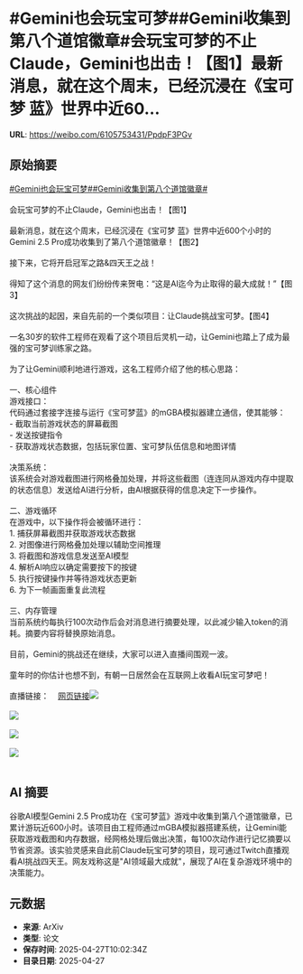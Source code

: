 # #Gemini也会玩宝可梦##Gemini收集到第八个道馆徽章#会玩宝可梦的不止Claude，Gemini也出击！【图1】最新消息，就在这个周末，已经沉浸在《宝可梦 蓝》世界中近60...

**URL**: https://weibo.com/6105753431/PpdpF3PGv

## 原始摘要

<a href="https://m.weibo.cn/search?containerid=231522type%3D1%26t%3D10%26q%3D%23Gemini%E4%B9%9F%E4%BC%9A%E7%8E%A9%E5%AE%9D%E5%8F%AF%E6%A2%A6%23&amp;extparam=%23Gemini%E4%B9%9F%E4%BC%9A%E7%8E%A9%E5%AE%9D%E5%8F%AF%E6%A2%A6%23" data-hide=""><span class="surl-text">#Gemini也会玩宝可梦#</span></a><a href="https://m.weibo.cn/search?containerid=231522type%3D1%26t%3D10%26q%3D%23Gemini%E6%94%B6%E9%9B%86%E5%88%B0%E7%AC%AC%E5%85%AB%E4%B8%AA%E9%81%93%E9%A6%86%E5%BE%BD%E7%AB%A0%23&amp;extparam=%23Gemini%E6%94%B6%E9%9B%86%E5%88%B0%E7%AC%AC%E5%85%AB%E4%B8%AA%E9%81%93%E9%A6%86%E5%BE%BD%E7%AB%A0%23" data-hide=""><span class="surl-text">#Gemini收集到第八个道馆徽章#</span></a><br><br>会玩宝可梦的不止Claude，Gemini也出击！【图1】<br><br>最新消息，就在这个周末，已经沉浸在《宝可梦 蓝》世界中近600个小时的Gemini 2.5 Pro成功收集到了第八个道馆徽章！【图2】<br><br>接下来，它将开启冠军之路&amp;四天王之战！<br><br>得知了这个消息的网友们纷纷传来贺电：“这是AI迄今为止取得的最大成就！”【图3】<br><br>这次挑战的起因，来自先前的一个类似项目：让Claude挑战宝可梦。【图4】<br><br>一名30岁的软件工程师在观看了这个项目后灵机一动，让Gemini也踏上了成为最强的宝可梦训练家之路。<br><br>为了让Gemini顺利地进行游戏，这名工程师介绍了他的核心思路：<br><br>一、核心组件<br>游戏接口：<br>代码通过套接字连接与运行《宝可梦蓝》的mGBA模拟器建立通信，使其能够：<br>- 截取当前游戏状态的屏幕截图<br>- 发送按键指令<br>- 获取游戏状态数据，包括玩家位置、宝可梦队伍信息和地图详情<br><br>决策系统：<br>该系统会对游戏截图进行网格叠加处理，并将这些截图（连连同从游戏内存中提取的状态信息）发送给AI进行分析，由AI根据获得的信息决定下一步操作。<br><br>二、游戏循环<br>在游戏中，以下操作将会被循环进行：<br>1. 捕获屏幕截图并获取游戏状态数据<br>2. 对图像进行网格叠加处理以辅助空间推理<br>3. 将截图和游戏信息发送至AI模型<br>4. 解析AI响应以确定需要按下的按键<br>5. 执行按键操作并等待游戏状态更新<br>6. 为下一帧画面重复此流程<br><br>三、内存管理<br>当前系统约每执行100次动作后会对消息进行摘要处理，以此减少输入token的消耗。摘要内容将替换原始消息。<br><br>目前，Gemini的挑战还在继续，大家可以进入直播间围观一波。<br><br>童年时的你估计也想不到，有朝一日居然会在互联网上收看AI玩宝可梦吧！<br><br>直播链接：<a href="https://weibo.cn/sinaurl?u=https%3A%2F%2Fwww.twitch.tv%2Fgemini_plays_pokemon" data-hide=""><span class="url-icon"><img style="width: 1rem;height: 1rem" src="https://h5.sinaimg.cn/upload/2015/09/25/3/timeline_card_small_web_default.png" referrerpolicy="no-referrer"></span><span class="surl-text">网页链接</span></a><img style="" src="https://tvax2.sinaimg.cn/large/006Fd7o3gy1i0vi4mppadj33gc1xyu0y.jpg" referrerpolicy="no-referrer"><br><br><img style="" src="https://tvax3.sinaimg.cn/large/006Fd7o3gy1i0vi4myy6ij30e80ap3zw.jpg" referrerpolicy="no-referrer"><br><br><img style="" src="https://tvax4.sinaimg.cn/large/006Fd7o3gy1i0vi4qrjmgj30ww16aame.jpg" referrerpolicy="no-referrer"><br><br><img style="" src="https://tvax1.sinaimg.cn/large/006Fd7o3gy1i0vi4z3eymj33gg1y0npf.jpg" referrerpolicy="no-referrer"><br><br>

## AI 摘要

谷歌AI模型Gemini 2.5 Pro成功在《宝可梦蓝》游戏中收集到第八个道馆徽章，已累计游玩近600小时。该项目由工程师通过mGBA模拟器搭建系统，让Gemini能获取游戏截图和内存数据，经网格处理后做出决策，每100次动作进行记忆摘要以节省资源。该实验灵感来自此前Claude玩宝可梦的项目，现可通过Twitch直播观看AI挑战四天王。网友戏称这是"AI领域最大成就"，展现了AI在复杂游戏环境中的决策能力。

## 元数据

- **来源**: ArXiv
- **类型**: 论文
- **保存时间**: 2025-04-27T10:02:34Z
- **目录日期**: 2025-04-27

